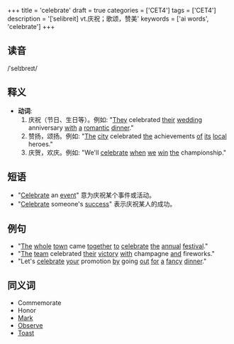 +++
title = 'celebrate'
draft = true
categories = ['CET4']
tags = ['CET4']
description = '[ˈselibreit] vt.庆祝；歌颂，赞美'
keywords = ['ai words', 'celebrate']
+++

## 读音
/ˈselɪbreɪt/

## 释义
- **动词**:
    1. 庆祝（节日、生日等）。例如: "[They](/zh/post/they/) celebrated [their](/zh/post/their/) [wedding](/zh/post/wedding/) anniversary [with](/zh/post/with/) [a](/zh/post/a/) [romantic](/zh/post/romantic/) [dinner](/zh/post/dinner/)."
    2. 赞扬，颂扬。例如: "[The](/zh/post/the/) [city](/zh/post/city/) celebrated [the](/zh/post/the/) achievements [of](/zh/post/of/) [its](/zh/post/its/) [local](/zh/post/local/) heroes."
    3. 庆贺，欢庆。例如: "We'll [celebrate](/zh/post/celebrate/) [when](/zh/post/when/) [we](/zh/post/we/) [win](/zh/post/win/) [the](/zh/post/the/) championship."

## 短语
- "[Celebrate](/zh/post/celebrate/) an [event](/zh/post/event/)" 意为庆祝某个事件或活动。
- "[Celebrate](/zh/post/celebrate/) someone's [success](/zh/post/success/)" 表示庆祝某人的成功。

## 例句
- "[The](/zh/post/the/) [whole](/zh/post/whole/) [town](/zh/post/town/) came [together](/zh/post/together/) [to](/zh/post/to/) [celebrate](/zh/post/celebrate/) [the](/zh/post/the/) [annual](/zh/post/annual/) [festival](/zh/post/festival/)."
- "[The](/zh/post/the/) [team](/zh/post/team/) celebrated [their](/zh/post/their/) [victory](/zh/post/victory/) [with](/zh/post/with/) champagne [and](/zh/post/and/) fireworks."
- "Let's [celebrate](/zh/post/celebrate/) [your](/zh/post/your/) promotion [by](/zh/post/by/) going [out](/zh/post/out/) [for](/zh/post/for/) [a](/zh/post/a/) [fancy](/zh/post/fancy/) [dinner](/zh/post/dinner/)."

## 同义词
- Commemorate
- Honor
- [Mark](/zh/post/mark/)
- [Observe](/zh/post/observe/)
- [Toast](/zh/post/toast/)
